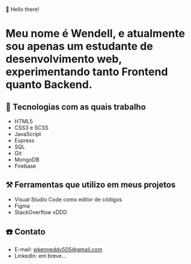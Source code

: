 :wave: Hello there!

# Meu nome é Wendell, e atualmente sou apenas um estudante de desenvolvimento web, experimentando tanto Frontend quanto Backend.

## :briefcase: Tecnologias com as quais trabalho
- HTML5
- CSS3 e SCSS 
- JavaScript
- Express
- SQL
- Git
- MongoDB
- Firebase

## :hammer_and_pick: Ferramentas que utilizo em meus projetos
- Visual Studio Code como editor de códigos
- Figma
- StackOverflow xDDD

## :phone: Contato
- E-mail: wkenneddy505@gmail.com
- LinkedIn: em breve...
